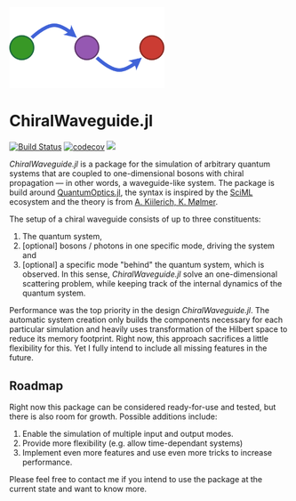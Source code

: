 <img src="Logo.png" alt="Logo" width="279"/>

# ChiralWaveguide.jl

[![Build Status](https://github.com/KKleinbeck/ChiralWaveguide.jl/workflows/CI/badge.svg)](https://github.com/KKleinbeck/ChiralWaveguide.jl/actions)
[![codecov](https://codecov.io/gh/KKleinbeck/ChiralWaveguide.jl/branch/master/graph/badge.svg?token=YTB8XK86JG)](https://codecov.io/gh/KKleinbeck/ChiralWaveguide.jl)
[![](https://img.shields.io/badge/docs-dev-blue.svg)](https://KKleinbeck.github.io/ChiralWaveguide.jl/dev)
<!-- [![](https://img.shields.io/badge/docs-stable-blue.svg)](https://KKleinbeck.github.io/ChiralWaveguide.jl/stable) -->

*ChiralWaveguide.jl* is a package for the simulation of arbitrary quantum systems that are coupled
to one-dimensional bosons with chiral propagation &mdash; in other words, a waveguide-like system.
The package is build around [QuantumOptics.jl], the syntax is inspired by the [SciML]
ecosystem and the theory is from [A. Kiilerich, K. Mølmer].

The setup of a chiral waveguide consists of up to three constituents:
1. The quantum system,
2. [optional] bosons / photons in one specific mode, driving the system and
3. [optional] a specific mode "behind" the quantum system, which is observed.
In this sense, *ChiralWaveguide.jl* solve an one-dimensional scattering problem, while keeping track
of the internal dynamics of the quantum system.

Performance was the top priority in the design *ChiralWaveguide.jl*.
The automatic system creation only builds the components necessary for each particular simulation
and heavily uses transformation of the Hilbert space to reduce its memory footprint.
Right now, this approach sacrifices a little flexibility for this.
Yet I fully intend to include all missing features in the future.

## Roadmap

Right now this package can be considered ready-for-use and tested, but there is also room for growth.
Possible additions include:

1. Enable the simulation of multiple input and output modes.
2. Provide more flexibility (e.g. allow time-dependant systems)
3. Implement even more features and use even more tricks to increase performance.

Please feel free to contact me if you intend to use the package at the current state and want to
know more.



[QuantumOptics.jl]: https://qojulia.org/
[SciML]: https://sciml.ai/
[A. Kiilerich, K. Mølmer]: https://journals.aps.org/prl/abstract/10.1103/PhysRevLett.123.123604
